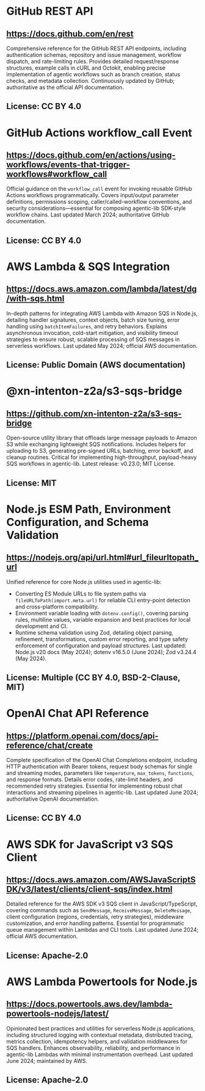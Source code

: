 # GitHub REST API
## https://docs.github.com/en/rest
Comprehensive reference for the GitHub REST API endpoints, including authentication schemas, repository and issue management, workflow dispatch, and rate-limiting rules. Provides detailed request/response structures, example calls in cURL and Octokit, enabling precise implementation of agentic workflows such as branch creation, status checks, and metadata collection. Continuously updated by GitHub; authoritative as the official API documentation.  
## License: CC BY 4.0

# GitHub Actions workflow_call Event
## https://docs.github.com/en/actions/using-workflows/events-that-trigger-workflows#workflow_call
Official guidance on the `workflow_call` event for invoking reusable GitHub Actions workflows programmatically. Covers input/output parameter definitions, permissions scoping, caller/called-workflow conventions, and security considerations—essential for composing agentic-lib SDK-style workflow chains. Last updated March 2024; authoritative GitHub documentation.  
## License: CC BY 4.0

# AWS Lambda & SQS Integration
## https://docs.aws.amazon.com/lambda/latest/dg/with-sqs.html
In-depth patterns for integrating AWS Lambda with Amazon SQS in Node.js, detailing handler signatures, context objects, batch size tuning, error handling using `batchItemFailures`, and retry behaviors. Explains asynchronous invocation, cold-start mitigation, and visibility timeout strategies to ensure robust, scalable processing of SQS messages in serverless workflows. Last updated May 2024; official AWS documentation.  
## License: Public Domain (AWS documentation)

# @xn-intenton-z2a/s3-sqs-bridge
## https://github.com/xn-intenton-z2a/s3-sqs-bridge
Open-source utility library that offloads large message payloads to Amazon S3 while exchanging lightweight SQS notifications. Includes helpers for uploading to S3, generating pre-signed URLs, batching, error backoff, and cleanup routines. Critical for implementing high-throughput, payload-heavy SQS workflows in agentic-lib. Latest release: v0.23.0; MIT License.  
## License: MIT

# Node.js ESM Path, Environment Configuration, and Schema Validation
## https://nodejs.org/api/url.html#url_fileurltopath_url
Unified reference for core Node.js utilities used in agentic-lib:
- Converting ES Module URLs to file system paths via `fileURLToPath(import.meta.url)` for reliable CLI entry-point detection and cross-platform compatibility.
- Environment variable loading with `dotenv.config()`, covering parsing rules, multiline values, variable expansion and best practices for local development and CI.
- Runtime schema validation using Zod, detailing object parsing, refinement, transformations, custom error reporting, and type safety enforcement of configuration and payload structures.
Last updated: Node.js v20 docs (May 2024); dotenv v16.5.0 (June 2024); Zod v3.24.4 (May 2024).  
## License: Multiple (CC BY 4.0, BSD-2-Clause, MIT)

# OpenAI Chat API Reference
## https://platform.openai.com/docs/api-reference/chat/create
Complete specification of the OpenAI Chat Completions endpoint, including HTTP authentication with Bearer tokens, request body schemas for single and streaming modes, parameters like `temperature`, `max_tokens`, `functions`, and response formats. Details error codes, rate-limit headers, and recommended retry strategies. Essential for implementing robust chat interactions and streaming pipelines in agentic-lib. Last updated June 2024; authoritative OpenAI documentation.  
## License: CC BY 4.0

# AWS SDK for JavaScript v3 SQS Client
## https://docs.aws.amazon.com/AWSJavaScriptSDK/v3/latest/clients/client-sqs/index.html
Detailed reference for the AWS SDK v3 SQS client in JavaScript/TypeScript, covering commands such as `SendMessage`, `ReceiveMessage`, `DeleteMessage`, client configuration (regions, credentials, retry strategies), middleware customization, and error handling patterns. Essential for programmatic queue management within Lambdas and CLI tools. Last updated June 2024; official AWS documentation.  
## License: Apache-2.0

# AWS Lambda Powertools for Node.js
## https://docs.powertools.aws.dev/lambda-powertools-nodejs/latest/
Opinionated best practices and utilities for serverless Node.js applications, including structured logging with contextual metadata, distributed tracing, metrics collection, idempotency helpers, and validation middlewares for SQS handlers. Enhances observability, reliability, and performance in agentic-lib Lambdas with minimal instrumentation overhead. Last updated June 2024; maintained by AWS.  
## License: Apache-2.0
